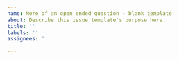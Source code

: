 ```yaml
---
name: More of an open ended question - blank template
about: Describe this issue template's purpose here.
title: ''
labels: ''
assignees: ''

---
```




